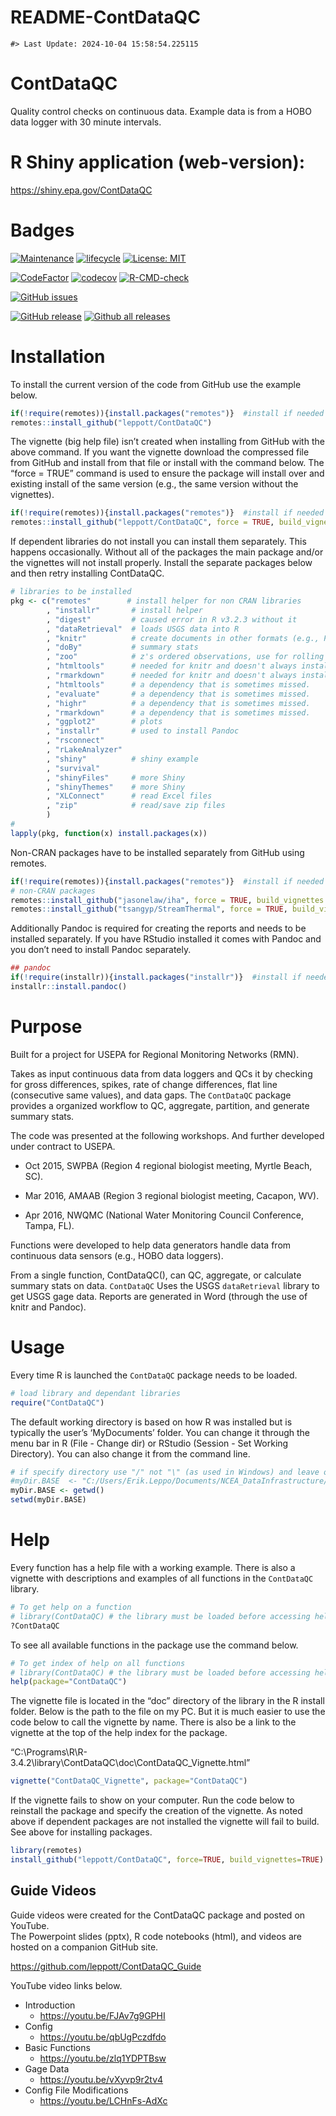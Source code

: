 README-ContDataQC
================

<!-- README.md is generated from README.Rmd. Please edit that file -->

    #> Last Update: 2024-10-04 15:58:54.225115

# ContDataQC

Quality control checks on continuous data. Example data is from a HOBO
data logger with 30 minute intervals.

# R Shiny application (web-version):

<https://shiny.epa.gov/ContDataQC>

# Badges

[![Maintenance](https://img.shields.io/badge/Maintained%3F-yes-green.svg)](https://GitHub.com/leppott/ContDataQC/graphs/commit-activity)
[![lifecycle](https://img.shields.io/badge/lifecycle-stable-green.svg)](https://www.tidyverse.org/lifecycle/#stable)
[![License:
MIT](https://img.shields.io/badge/license-MIT-blue.svg)](https://cran.r-project.org/web/licenses/MIT)

[![CodeFactor](https://www.codefactor.io/repository/github/leppott/ContDataQC/badge)](https://www.codefactor.io/repository/github/leppott/ContDataQC)
[![codecov](https://codecov.io/gh/leppott/ContDataQC/branch/master/graph/badge.svg)](https://codecov.io/gh/leppott/ContDataQC)
[![R-CMD-check](https://github.com/leppott/ContDataQC/workflows/R-CMD-check/badge.svg)](https://github.com/leppott/ContDataQC/actions)

[![GitHub
issues](https://img.shields.io/github/issues/leppott/ContDataQC.svg)](https://GitHub.com/leppott/ContDataQC/issues/)

[![GitHub
release](https://img.shields.io/github/release/leppott/ContDataQC.svg)](https://GitHub.com/leppott/ContDataQC/releases/)
[![Github all
releases](https://img.shields.io/github/downloads/leppott/ContDataQC/total.svg)](https://GitHub.com/leppott/ContDataQC/releases/)

# Installation

To install the current version of the code from GitHub use the example
below.

``` r
if(!require(remotes)){install.packages("remotes")}  #install if needed
remotes::install_github("leppott/ContDataQC")
```

The vignette (big help file) isn’t created when installing from GitHub
with the above command. If you want the vignette download the compressed
file from GitHub and install from that file or install with the command
below. The “force = TRUE” command is used to ensure the package will
install over and existing install of the same version (e.g., the same
version without the vignettes).

``` r
if(!require(remotes)){install.packages("remotes")}  #install if needed
remotes::install_github("leppott/ContDataQC", force = TRUE, build_vignettes = TRUE)
```

If dependent libraries do not install you can install them separately.
This happens occasionally. Without all of the packages the main package
and/or the vignettes will not install properly. Install the separate
packages below and then retry installing ContDataQC.

``` r
# libraries to be installed
pkg <- c("remotes"        # install helper for non CRAN libraries
        , "installr"       # install helper
        , "digest"         # caused error in R v3.2.3 without it
        , "dataRetrieval"  # loads USGS data into R
        , "knitr"          # create documents in other formats (e.g., PDF or Word)
        , "doBy"           # summary stats
        , "zoo"            # z's ordered observations, use for rolling sd calc
        , "htmltools"      # needed for knitr and doesn't always install properly with Pandoc
        , "rmarkdown"      # needed for knitr and doesn't always install properly with Pandoc
        , "htmltools"      # a dependency that is sometimes missed.
        , "evaluate"       # a dependency that is sometimes missed.
        , "highr"          # a dependency that is sometimes missed.
        , "rmarkdown"      # a dependency that is sometimes missed.
        , "ggplot2"        # plots
        , "installr"       # used to install Pandoc
        , "rsconnect"
        , "rLakeAnalyzer"
        , "shiny"          # shiny example
        , "survival"
        , "shinyFiles"     # more Shiny
        , "shinyThemes"    # more Shiny
        , "XLConnect"      # read Excel files
        , "zip"            # read/save zip files
        )
#
lapply(pkg, function(x) install.packages(x))
```

Non-CRAN packages have to be installed separately from GitHub using
remotes.

``` r
if(!require(remotes)){install.packages("remotes")}  #install if needed
# non-CRAN packages
remotes::install_github("jasonelaw/iha", force = TRUE, build_vignettes = TRUE)
remotes::install_github("tsangyp/StreamThermal", force = TRUE, build_vignettes = TRUE)
```

Additionally Pandoc is required for creating the reports and needs to be
installed separately. If you have RStudio installed it comes with Pandoc
and you don’t need to install Pandoc separately.

``` r
## pandoc
if(!require(installr)){install.packages("installr")}  #install if needed
installr::install.pandoc()
```

# Purpose

Built for a project for USEPA for Regional Monitoring Networks (RMN).

Takes as input continuous data from data loggers and QCs it by checking
for gross differences, spikes, rate of change differences, flat line
(consecutive same values), and data gaps. The `ContDataQC` package
provides a organized workflow to QC, aggregate, partition, and generate
summary stats.

The code was presented at the following workshops. And further developed
under contract to USEPA.

- Oct 2015, SWPBA (Region 4 regional biologist meeting, Myrtle Beach,
  SC).

- Mar 2016, AMAAB (Region 3 regional biologist meeting, Cacapon, WV).

- Apr 2016, NWQMC (National Water Monitoring Council Conference, Tampa,
  FL).

Functions were developed to help data generators handle data from
continuous data sensors (e.g., HOBO data loggers).

From a single function, ContDataQC(), can QC, aggregate, or calculate
summary stats on data. `ContDataQC` Uses the USGS `dataRetrieval`
library to get USGS gage data. Reports are generated in Word (through
the use of knitr and Pandoc).

# Usage

Every time R is launched the `ContDataQC` package needs to be loaded.

``` r
# load library and dependant libraries
require("ContDataQC")
```

The default working directory is based on how R was installed but is
typically the user’s ‘MyDocuments’ folder. You can change it through the
menu bar in R (File - Change dir) or RStudio (Session - Set Working
Directory). You can also change it from the command line.

``` r
# if specify directory use "/" not "\" (as used in Windows) and leave off final "/" (example below).
#myDir.BASE  <- "C:/Users/Erik.Leppo/Documents/NCEA_DataInfrastructure/Erik"
myDir.BASE <- getwd()
setwd(myDir.BASE)
```

# Help

Every function has a help file with a working example. There is also a
vignette with descriptions and examples of all functions in the
`ContDataQC` library.

``` r
# To get help on a function
# library(ContDataQC) # the library must be loaded before accessing help
?ContDataQC
```

To see all available functions in the package use the command below.

``` r
# To get index of help on all functions
# library(ContDataQC) # the library must be loaded before accessing help
help(package="ContDataQC")
```

The vignette file is located in the “doc” directory of the library in
the R install folder. Below is the path to the file on my PC. But it is
much easier to use the code below to call the vignette by name. There is
also be a link to the vignette at the top of the help index for the
package.

“C:\Programs\R\R-3.4.2\library\ContDataQC\doc\ContDataQC_Vignette.html”

``` r
vignette("ContDataQC_Vignette", package="ContDataQC")
```

If the vignette fails to show on your computer. Run the code below to
reinstall the package and specify the creation of the vignette. As noted
above if dependent packages are not installed the vignette will fail to
build. See above for installing packages.

``` r
library(remotes)
install_github("leppott/ContDataQC", force=TRUE, build_vignettes=TRUE)
```

## Guide Videos

Guide videos were created for the ContDataQC package and posted on
YouTube.  
The Powerpoint slides (pptx), R code notebooks (html), and videos are
hosted on a companion GitHub site.

<https://github.com/leppott/ContDataQC_Guide>

YouTube video links below.

- Introduction
  - <https://youtu.be/FJAv7g9GPHI>
- Config
  - <https://youtu.be/qbUgPczdfdo>
- Basic Functions
  - <https://youtu.be/zlq1YDPTBsw>
- Gage Data
  - <https://youtu.be/vXyvp9r2tv4>
- Config File Modifications
  - <https://youtu.be/LCHnFs-AdXc>
